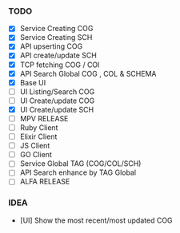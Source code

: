 ### TODO

- [x] Service Creating COG
- [x] Service Creating SCH
- [x] API upserting COG
- [x] API create/update SCH
- [x] TCP fetching COG / COl
- [x] API Search Global COG , COL & SCHEMA
- [x] Base UI
- [ ] UI Listing/Search COG
- [ ] UI Create/update COG
- [x] UI Create/update SCH
- [ ] MPV RELEASE
- [ ] Ruby Client
- [ ] Elixir Client
- [ ] JS Client
- [ ] GO Client
- [ ] Service Global TAG (COG/COL/SCH)
- [ ] API Search enhance by TAG Global
- [ ] ALFA RELEASE

### IDEA
- [UI] Show the most recent/most updated COG